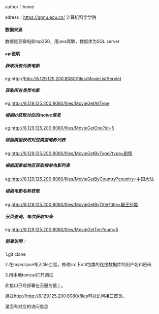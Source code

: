 author：home

adress：https://gpnu.edu.cn/      计算机科学学院

#### 数据来源

 数据是豆瓣电影top250，用java爬取，数据库为SQL server

#### api说明

##### 获取所有列表电影

eg:http://http://8.129.125.200:8080/files/MovieListServlet

##### 获取所有类型电影

eg:http://8.129.125.200:8080/files/MovieGetAllType

##### 根据id获取对应的moive信息

eg:http://8.129.125.200:8080/files/MovieGetOne?id=5

##### 根据类型获取对应类型电影列表

eg:http://8.129.125.200:8080/files/MovieGetByType?type=剧情

##### 根据国家或地区获取榜单电影列表

eg:http://8.129.125.200:8080/files/MovieGetByCountry?country=中国大陆

##### 根据电影名称获取

eg:http://8.129.125.200:8080/files/MovieGetByTitle?title=霸王别姬

##### 分页查询，每次获取10条

eg:http://8.129.125.200:8080/files/MovieGetTen?num=5

##### 部署说明：

 1.git clone

 2.在myeclipse导入file工程，修改src下util包类的连接数据库的用户名和密码

 3.用本地tomcat打开调试

此接口已经部署在云服务器上。

通过http://http://8.129.125.200:8080/files可以访问接口首页。

里面有对应的访问信息



